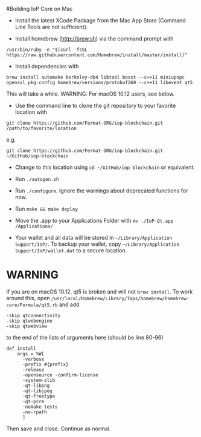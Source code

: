 <!-- #Installing IoP Core on OS X

Download the binary file from 
```
http://link.here
```
and extract. Move the .app file to your Applications folder. Your wallet and all data will be stored in `~/Library/Application Support/IoP/`. To backup your wallet, copy 
`~/Library/Application Support/IoP/wallet.dat` to a secure location. -->

#Building IoP Core on Mac

* Install the latest XCode Package from the Mac App Store (Command Line Tools are not sufficient).

* Install homebrew (http://brew.sh) via the command prompt with
```
/usr/bin/ruby -e "$(curl -fsSL https://raw.githubusercontent.com/Homebrew/install/master/install)"
```
* Install dependencies with
```
brew install automake berkeley-db4 libtool boost --c++11 miniupnpc openssl pkg-config homebrew/versions/protobuf260 --c++11 libevent qt5
``` 
This will take a while. WARNING: For macOS 10.12 users, see below.
* Use the command line to clone the git repository to your favorite location with 
```
git clone https://github.com/Fermat-ORG/iop-blockchain.git /path/to/favorite/location
```
e.g. 
```
git clone https://github.com/Fermat-ORG/iop-blockchain.git ~/GitHub/iop-blockchain
```
* Change to this location using `cd ~/GitHub/iop-blockchain` or equivalent.

* Run `./autogen.sh`

* Run `./configure`. Ignore the warnings about deprecated functions for now.

* Run `make && make deploy`

* Move the .app to your Applications Folder with `mv ./IoP-Qt.app /Applications/`

* Your wallet and all data will be stored in `~/Library/Application Support/IoP/`. To backup your wallet, copy 
`~/Library/Application Support/IoP/wallet.dat` to a secure location. 

# WARNING
If you are on macOS 10.12, qt5 is broken and will not `brew install`. To work around this, open `/usr/local/Homebrew/Library/Taps/homebrew/homebrew-core/Formula/qt5.rb` and add 

```
-skip qtconnectivity
-skip qtwebengine
-skip qtwebview
```

to the end of the lists of arguments here (should be line 80-96)

```
def install
    args = %W[
      -verbose
      -prefix #{prefix}
      -release
      -opensource -confirm-license
      -system-zlib
      -qt-libpng
      -qt-libjpeg
      -qt-freetype
      -qt-pcre
      -nomake tests
      -no-rpath
      ]
```

Then save and close. Continue as normal.
